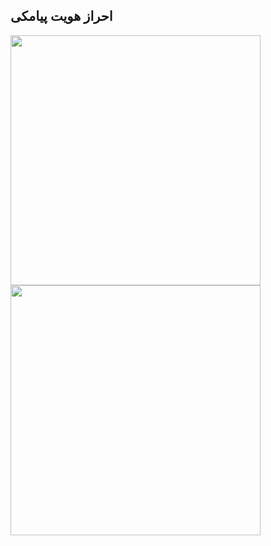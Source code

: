 ## احراز هویت پیامکی




<p float="left">
<img src="https://user-images.githubusercontent.com/104356676/165222106-d80057db-245f-4ca1-ba21-394bd80a41cc.png" width="400">
<img src="https://user-images.githubusercontent.com/104356676/165222172-951fffda-2e50-4501-b922-259d738ea428.png" width="400" >
</p>

